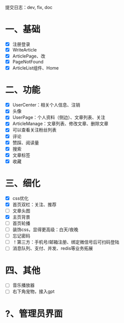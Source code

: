 提交日志：dev, fix, doc

# 一、基础
- [x] 注册登录
- [x] WriteArticle
- [x] ArticlePage、改
- [x] PageNotFound
- [x] ArticleList组件、Home

# 二、功能
- [x] UserCenter：相关个人信息、注销
- [x] 头像
- [x] UserPage：个人资料（侧边）、文章列表、关注
- [x] ArticleManage：文章列表、修改文章、删除文章
- [x] 可以查看关注粉丝列表
- [x] 评论
- [x] 赞踩、阅读量
- [x] 搜索
- [x] 文章标签
- [x] 收藏

# 三、细化
- [x] css优化
- [x] 首页双栏：关注、推荐
- [ ] 文章头图
- [x] 主页背景
- [ ] 首页轮播
- [ ] 装饰css，显得更高级：白天/夜晚
- [ ] 忘记密码
- [ ] ！第三方：手机号/邮箱注册、绑定微信号后可扫码登陆
- [ ] 消息队列、支付、并发、redis等业务拓展

# 四、其他
- [ ] 音乐播放器
- [ ] 右下角宠物，接入gpt

# ?、管理员界面




